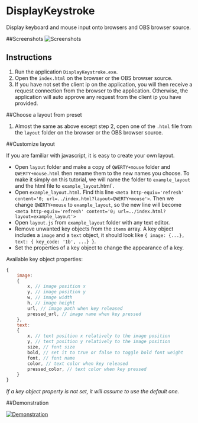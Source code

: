 # DisplayKeystroke
Display keyboard and mouse input onto browsers and OBS browser source.

##Screenshots
![Screenshots](https://github.com/xxdocobxx/DisplayKeystroke/raw/master/assets/screenshot001.jpg)

## Instructions
 1. Run the application `DisplayKeystroke.exe`.
 2. Open the `index.html` on the browser or the OBS browser source.
 3. If you have not set the client ip on the application, you will then receive a request connection from the browser to the application. Otherwise,  the application will auto approve any request from the client ip you have provided.

##Choose a layout from preset
 1. Almost the same as above except step 2, open one of the `.html` file from the `layout` folder on the browser or the OBS browser source.

##Customize layout

If you are familiar with javascript, it is easy to create your own layout.
 - Open `layout` folder and make a copy of `QWERTY+mouse` folder and `QWERTY+mouse.html` then rename them to the new names you choose. To make it simply on this tutorial, we will name the folder to `example_layout` and the html file to `example_layout`.html`.
 - Open `example_layout.html`. Find this line `<meta http-equiv='refresh' content='0; url=../index.html?layout=QWERTY+mouse'>`. Then we change `QWERTY+mouse` to `example_layout`, so the new line will become `<meta http-equiv='refresh' content='0; url=../index.html?layout=example_layout'>`
 - Open `layout.js` from `example_layout` folder with any text editor.
 - Remove unwanted key objects from the `items` array. A key object includes a `image` and a `text` object, it should look like `{ image: {...}, text: { key_code: '1b', ...} }`.
 - Set the properties of a key object to change the appearance of a key.

 Available key object properties:
```javascript
{
	image:
	{
		x, // image position x
		y, // image position y
		w, // image width
		h, // image height
		url, // image path when key released
		pressed_url, // image name when key pressed
	},
	text:
	{
		x, // text position x relatively to the image position
		y, // text position y relatively to the image position
		size, // font size
		bold, // set it to true or false to toggle bold font weight
		font, // font name
		color, // text color when key released
		pressed_color, // text color when key pressed
	}
}
```
 *If a key object property is not set, it will assume to use the default one.*

##Demonstration
 
[![Demonstration](https://github.com/xxdocobxx/DisplayKeystroke/raw/master/assets/demonstration.jpg)](https://youtu.be/s5DkyKBpg9E "Demonstration")